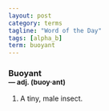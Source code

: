 ```yaml
---
layout: post
category: terms
tagline: "Word of the Day"
tags: [alpha_b]
term: buoyant
---
```


<h3>Buoyant<br/> <small>&mdash; adj. (buoy<span><span>&middot;</span></span>ant)</small></h3>
<p><ol><li>A tiny, male insect.</li>
</ol></p>
